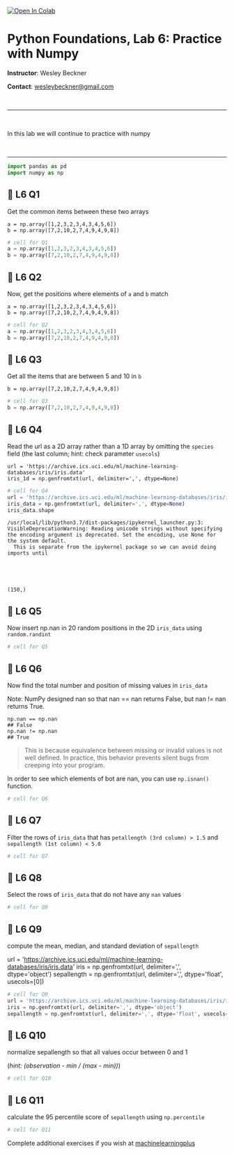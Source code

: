 <a href="https://colab.research.google.com/github/wesleybeckner/python_foundations/blob/main/notebooks/labs/L5_Visualization.ipynb" target="_parent"><img src="https://colab.research.google.com/assets/colab-badge.svg" alt="Open In Colab"/></a>

# Python Foundations, Lab 6: Practice with Numpy

**Instructor**: Wesley Beckner

**Contact**: wesleybeckner@gmail.com

<br>

---

<br>

In this lab we will continue to practice with numpy

<br>

---





```python
import pandas as pd
import numpy as np
```

## 🧮 L6 Q1 

Get the common items between these two arrays

```
a = np.array([1,2,3,2,3,4,3,4,5,6])
b = np.array([7,2,10,2,7,4,9,4,9,8])
```


```python
# cell for Q1
a = np.array([1,2,3,2,3,4,3,4,5,6])
b = np.array([7,2,10,2,7,4,9,4,9,8])
```

## 🧮 L6 Q2

Now, get the positions where elements of `a` and `b` match

```
a = np.array([1,2,3,2,3,4,3,4,5,6])
b = np.array([7,2,10,2,7,4,9,4,9,8])
```


```python
# cell for Q2
a = np.array([1,2,3,2,3,4,3,4,5,6])
b = np.array([7,2,10,2,7,4,9,4,9,8])
```

## 🧮 L6 Q3

Get all the items that are between 5 and 10 in `b`

```
b = np.array([7,2,10,2,7,4,9,4,9,8])
```


```python
# cell for Q3
b = np.array([7,2,10,2,7,4,9,4,9,8])
```

## 🧮 L6 Q4

Read the url as a 2D array rather than a 1D array by omitting the `species` field (the last column; hint: check parameter `usecols`)

```
url = 'https://archive.ics.uci.edu/ml/machine-learning-databases/iris/iris.data'
iris_1d = np.genfromtxt(url, delimiter=',', dtype=None)
```


```python
# cell for Q4
url = 'https://archive.ics.uci.edu/ml/machine-learning-databases/iris/iris.data'
iris_data = np.genfromtxt(url, delimiter=',', dtype=None)
iris_data.shape
```

    /usr/local/lib/python3.7/dist-packages/ipykernel_launcher.py:3: VisibleDeprecationWarning: Reading unicode strings without specifying the encoding argument is deprecated. Set the encoding, use None for the system default.
      This is separate from the ipykernel package so we can avoid doing imports until





    (150,)



## 🧮 L6 Q5

Now insert np.nan in 20 random positions in the 2D `iris_data` using `random.randint`


```python
# cell for Q5
```

## 🧮 L6 Q6

Now find the total number and position of missing values in `iris_data`

Note: NumPy designed nan so that nan == nan returns False, but nan != nan returns True.

```
np.nan == np.nan
## False
np.nan != np.nan
## True

```

> This is because equivalence between missing or invalid values is not well defined. In practice, this behavior prevents silent bugs from creeping into your program.

In order to see which elements of bot are nan, you can use `np.isnan()` function.


```python
# cell for Q6
```

## 🧮 L6 Q7

Filter the rows of `iris_data` that has `petallength (3rd column) > 1.5` and `sepallength (1st column) < 5.0`


```python
# cell for Q7
```

## 🧮 L6 Q8

Select the rows of `iris_data` that do not have any `nan` values


```python
# cell for Q8
```

## 🧮 L6 Q9

compute the mean, median, and standard deviation of `sepallength`

url = 'https://archive.ics.uci.edu/ml/machine-learning-databases/iris/iris.data'
iris = np.genfromtxt(url, delimiter=',', dtype='object')
sepallength = np.genfromtxt(url, delimiter=',', dtype='float', usecols=[0])


```python
# cell for Q9
url = 'https://archive.ics.uci.edu/ml/machine-learning-databases/iris/iris.data'
iris = np.genfromtxt(url, delimiter=',', dtype='object')
sepallength = np.genfromtxt(url, delimiter=',', dtype='float', usecols=[0])
```

## 🧮 L6 Q10

normalize sepallength so that all values occur between 0 and 1

(_hint: (observation - min / (max - min))_)


```python
# cell for Q10
```

## 🧮 L6 Q11

calculate the 95 percentile score of `sepallength` using `np.percentile`


```python
# cell for Q11
```

Complete additional exercises if you wish at [machinelearningplus](https://www.machinelearningplus.com/python/101-numpy-exercises-python/)
